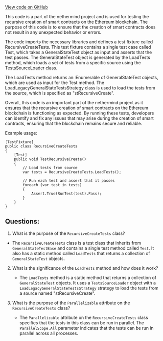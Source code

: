 [View code on GitHub](https://github.com/nethermindeth/nethermind/Ethereum.Blockchain.Legacy.Test/RecursiveCreateTests.cs)

This code is a part of the nethermind project and is used for testing the recursive creation of smart contracts on the Ethereum blockchain. The purpose of this code is to ensure that the creation of smart contracts does not result in any unexpected behavior or errors. 

The code imports the necessary libraries and defines a test fixture called RecursiveCreateTests. This test fixture contains a single test case called Test, which takes a GeneralStateTest object as input and asserts that the test passes. The GeneralStateTest object is generated by the LoadTests method, which loads a set of tests from a specific source using the TestsSourceLoader class. 

The LoadTests method returns an IEnumerable of GeneralStateTest objects, which are used as input for the Test method. The LoadLegacyGeneralStateTestsStrategy class is used to load the tests from the source, which is specified as "stRecursiveCreate". 

Overall, this code is an important part of the nethermind project as it ensures that the recursive creation of smart contracts on the Ethereum blockchain is functioning as expected. By running these tests, developers can identify and fix any issues that may arise during the creation of smart contracts, ensuring that the blockchain remains secure and reliable. 

Example usage:

```
[TestFixture]
public class RecursiveCreateTests
{
    [Test]
    public void TestRecursiveCreate()
    {
        // Load tests from source
        var tests = RecursiveCreateTests.LoadTests();

        // Run each test and assert that it passes
        foreach (var test in tests)
        {
            Assert.True(RunTest(test).Pass);
        }
    }
}
```
## Questions: 
 1. What is the purpose of the `RecursiveCreateTests` class?
   - The `RecursiveCreateTests` class is a test class that inherits from `GeneralStateTestBase` and contains a single test method called `Test`. It also has a static method called `LoadTests` that returns a collection of `GeneralStateTest` objects.

2. What is the significance of the `LoadTests` method and how does it work?
   - The `LoadTests` method is a static method that returns a collection of `GeneralStateTest` objects. It uses a `TestsSourceLoader` object with a `LoadLegacyGeneralStateTestsStrategy` strategy to load the tests from a source named "stRecursiveCreate".

3. What is the purpose of the `Parallelizable` attribute on the `RecursiveCreateTests` class?
   - The `Parallelizable` attribute on the `RecursiveCreateTests` class specifies that the tests in this class can be run in parallel. The `ParallelScope.All` parameter indicates that the tests can be run in parallel across all processes.